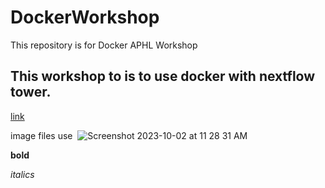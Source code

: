 # DockerWorkshop
This repository is for Docker APHL Workshop

## This workshop to is to use docker with nextflow tower. 

[link](https://github.com/TinaLai29/WC_Sept2023)

image files use ![]()
![Screenshot 2023-10-02 at 11 28 31 AM](https://github.com/TinaLai29/DockerWorkshop/assets/47948218/88d1d2ae-f771-4e26-9894-8ada668ff800)

**bold** 

*italics*
